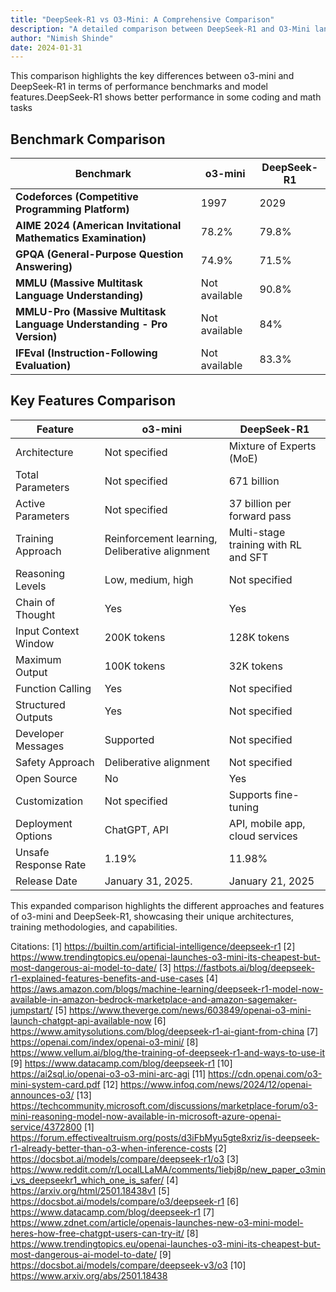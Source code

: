 ```yaml
---
title: "DeepSeek-R1 vs O3-Mini: A Comprehensive Comparison"
description: "A detailed comparison between DeepSeek-R1 and O3-Mini language models, analyzing their performance benchmarks, architectural differences, and key features. While DeepSeek-R1 excels in coding and mathematical tasks with its 671B parameters, O3-Mini offers better safety features and larger context windows."
author: "Nimish Shinde"
date: 2024-01-31
---
```


This comparison highlights the key differences between o3-mini and DeepSeek-R1 in terms of performance benchmarks and model features.DeepSeek-R1 shows  better performance in some coding and math tasks
## Benchmark Comparison

| **Benchmark** | **o3-mini** | **DeepSeek-R1** |
|---------------|-------------|-----------------|
| **Codeforces (Competitive Programming Platform)** | 1997 | 2029 |
| **AIME 2024 (American Invitational Mathematics Examination)** | 78.2% | 79.8% |
| **GPQA (General-Purpose Question Answering)** | 74.9% | 71.5% |
| **MMLU (Massive Multitask Language Understanding)** | Not available | 90.8% |
| **MMLU-Pro (Massive Multitask Language Understanding - Pro Version)** | Not available | 84% |
| **IFEval (Instruction-Following Evaluation)** | Not available | 83.3% |

## Key Features Comparison


| Feature | o3-mini | DeepSeek-R1 |
|---------|---------|-------------|
| Architecture | Not specified | Mixture of Experts (MoE) |
| Total Parameters | Not specified | 671 billion |
| Active Parameters | Not specified | 37 billion per forward pass |
| Training Approach | Reinforcement learning, Deliberative alignment | Multi-stage training with RL and SFT |
| Reasoning Levels | Low, medium, high | Not specified |
| Chain of Thought | Yes | Yes |
| Input Context Window | 200K tokens | 128K tokens |
| Maximum Output | 100K tokens | 32K tokens |
| Function Calling | Yes | Not specified |
| Structured Outputs | Yes | Not specified |
| Developer Messages | Supported | Not specified |
| Safety Approach | Deliberative alignment | Not specified |
| Open Source | No | Yes |
| Customization | Not specified | Supports fine-tuning |
| Deployment Options | ChatGPT, API | API, mobile app, cloud services |
| Unsafe Response Rate | 1.19% | 11.98% |
| Release Date | January 31, 2025.| January 21, 2025 |

This expanded comparison highlights the different approaches and features of o3-mini and DeepSeek-R1, showcasing their unique architectures, training methodologies, and capabilities.




Citations:
[1] https://builtin.com/artificial-intelligence/deepseek-r1
[2] https://www.trendingtopics.eu/openai-launches-o3-mini-its-cheapest-but-most-dangerous-ai-model-to-date/
[3] https://fastbots.ai/blog/deepseek-r1-explained-features-benefits-and-use-cases
[4] https://aws.amazon.com/blogs/machine-learning/deepseek-r1-model-now-available-in-amazon-bedrock-marketplace-and-amazon-sagemaker-jumpstart/
[5] https://www.theverge.com/news/603849/openai-o3-mini-launch-chatgpt-api-available-now
[6] https://www.amitysolutions.com/blog/deepseek-r1-ai-giant-from-china
[7] https://openai.com/index/openai-o3-mini/
[8] https://www.vellum.ai/blog/the-training-of-deepseek-r1-and-ways-to-use-it
[9] https://www.datacamp.com/blog/deepseek-r1
[10] https://ai2sql.io/openai-o3-o3-mini-arc-agi
[11] https://cdn.openai.com/o3-mini-system-card.pdf
[12] https://www.infoq.com/news/2024/12/openai-announces-o3/
[13] https://techcommunity.microsoft.com/discussions/marketplace-forum/o3-mini-reasoning-model-now-available-in-microsoft-azure-openai-service/4372800
[1] https://forum.effectivealtruism.org/posts/d3iFbMyu5gte8xriz/is-deepseek-r1-already-better-than-o3-when-inference-costs
[2] https://docsbot.ai/models/compare/deepseek-r1/o3
[3] https://www.reddit.com/r/LocalLLaMA/comments/1iebj8p/new_paper_o3mini_vs_deepseekr1_which_one_is_safer/
[4] https://arxiv.org/html/2501.18438v1
[5] https://docsbot.ai/models/compare/o3/deepseek-r1
[6] https://www.datacamp.com/blog/deepseek-r1
[7] https://www.zdnet.com/article/openais-launches-new-o3-mini-model-heres-how-free-chatgpt-users-can-try-it/
[8] https://www.trendingtopics.eu/openai-launches-o3-mini-its-cheapest-but-most-dangerous-ai-model-to-date/
[9] https://docsbot.ai/models/compare/deepseek-v3/o3
[10] https://www.arxiv.org/abs/2501.18438
